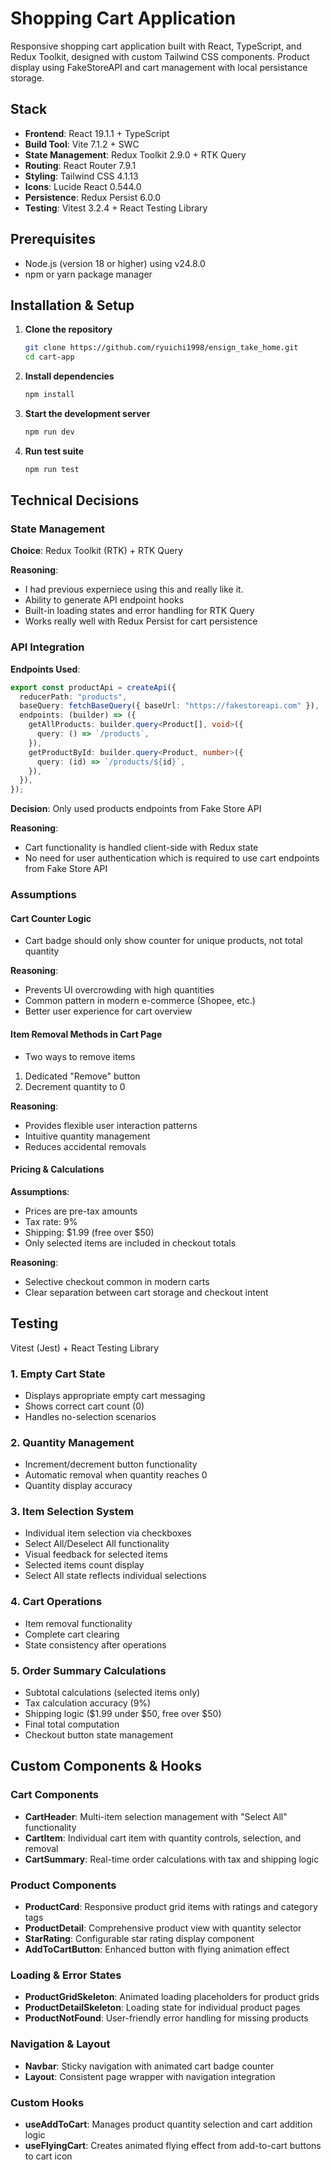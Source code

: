 # Shopping Cart Application

Responsive shopping cart application built with React, TypeScript, and Redux Toolkit, designed with custom Tailwind CSS components. Product display using FakeStoreAPI and cart management with local persistance storage.

## Stack

- **Frontend**: React 19.1.1 + TypeScript
- **Build Tool**: Vite 7.1.2 + SWC
- **State Management**: Redux Toolkit 2.9.0 + RTK Query
- **Routing**: React Router 7.9.1
- **Styling**: Tailwind CSS 4.1.13
- **Icons**: Lucide React 0.544.0
- **Persistence**: Redux Persist 6.0.0
- **Testing**: Vitest 3.2.4 + React Testing Library

## Prerequisites

- Node.js (version 18 or higher) using v24.8.0
- npm or yarn package manager

## Installation & Setup

1. **Clone the repository**
   ```bash
   git clone https://github.com/ryuichi1998/ensign_take_home.git
   cd cart-app
   ```

2. **Install dependencies**
   ```bash
   npm install
   ```

3. **Start the development server**
   ```bash
   npm run dev
   ```
   
4. **Run test suite**
   ```bash
   npm run test
   ```
   
## Technical Decisions 

### State Management
**Choice**: Redux Toolkit (RTK) + RTK Query

**Reasoning**:
- I had previous experniece using this and really like it.
- Ability to generate API endpoint hooks
- Built-in loading states and error handling for RTK Query
- Works really well with Redux Persist for cart persistence

### API Integration
**Endpoints Used**:
```typescript
export const productApi = createApi({
  reducerPath: "products",
  baseQuery: fetchBaseQuery({ baseUrl: "https://fakestoreapi.com" }),
  endpoints: (builder) => ({
    getAllProducts: builder.query<Product[], void>({
      query: () => `/products`,
    }),
    getProductById: builder.query<Product, number>({
      query: (id) => `/products/${id}`,
    }),
  }),
});
```

**Decision**: Only used products endpoints from Fake Store API

**Reasoning**:
- Cart functionality is handled client-side with Redux state
- No need for user authentication which is required to use cart endpoints from Fake Store API

### Assumptions

#### Cart Counter Logic
- Cart badge should only show counter for unique products, not total quantity 

**Reasoning**:
- Prevents UI overcrowding with high quantities
- Common pattern in modern e-commerce (Shopee, etc.)
- Better user experience for cart overview

#### Item Removal Methods in Cart Page
- Two ways to remove items
1. Dedicated "Remove" button
2. Decrement quantity to 0

**Reasoning**:
- Provides flexible user interaction patterns
- Intuitive quantity management
- Reduces accidental removals

#### Pricing & Calculations
**Assumptions**:
- Prices are pre-tax amounts
- Tax rate: 9%
- Shipping: $1.99 (free over $50)
- Only selected items are included in checkout totals

**Reasoning**:
- Selective checkout common in modern carts
- Clear separation between cart storage and checkout intent

## Testing 

Vitest (Jest) + React Testing Library

### 1. Empty Cart State
- Displays appropriate empty cart messaging
- Shows correct cart count (0)
- Handles no-selection scenarios

### 2. Quantity Management
- Increment/decrement button functionality
- Automatic removal when quantity reaches 0
- Quantity display accuracy

### 3. Item Selection System
- Individual item selection via checkboxes
- Select All/Deselect All functionality
- Visual feedback for selected items
- Selected items count display
- Select All state reflects individual selections

### 4. Cart Operations
- Item removal functionality
- Complete cart clearing
- State consistency after operations

### 5. Order Summary Calculations
- Subtotal calculations (selected items only)
- Tax calculation accuracy (9%)
- Shipping logic ($1.99 under $50, free over $50)
- Final total computation
- Checkout button state management

## Custom Components & Hooks

### Cart Components
- **CartHeader**: Multi-item selection management with "Select All" functionality
- **CartItem**: Individual cart item with quantity controls, selection, and removal
- **CartSummary**: Real-time order calculations with tax and shipping logic

### Product Components
- **ProductCard**: Responsive product grid items with ratings and category tags
- **ProductDetail**: Comprehensive product view with quantity selector
- **StarRating**: Configurable star rating display component
- **AddToCartButton**: Enhanced button with flying animation effect

### Loading & Error States
- **ProductGridSkeleton**: Animated loading placeholders for product grids
- **ProductDetailSkeleton**: Loading state for individual product pages
- **ProductNotFound**: User-friendly error handling for missing products

### Navigation & Layout
- **Navbar**: Sticky navigation with animated cart badge counter
- **Layout**: Consistent page wrapper with navigation integration

### Custom Hooks
- **useAddToCart**: Manages product quantity selection and cart addition logic
- **useFlyingCart**: Creates animated flying effect from add-to-cart buttons to cart icon
